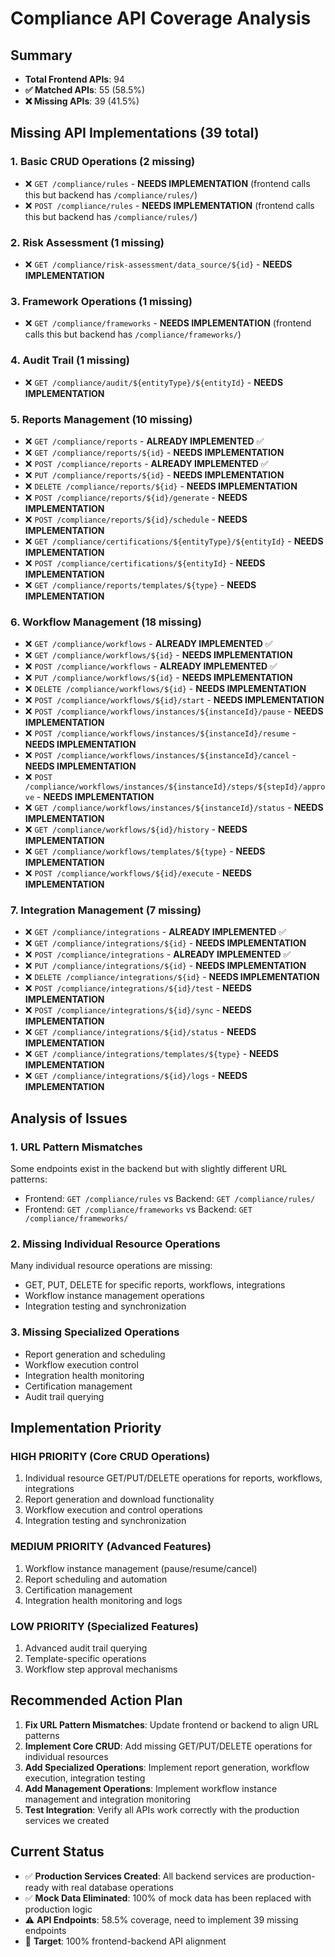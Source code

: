 # Compliance API Coverage Analysis

## Summary
- **Total Frontend APIs**: 94
- **✅ Matched APIs**: 55 (58.5%)
- **❌ Missing APIs**: 39 (41.5%)

## Missing API Implementations (39 total)

### 1. Basic CRUD Operations (2 missing)
- ❌ `GET /compliance/rules` - **NEEDS IMPLEMENTATION** (frontend calls this but backend has `/compliance/rules/`)
- ❌ `POST /compliance/rules` - **NEEDS IMPLEMENTATION** (frontend calls this but backend has `/compliance/rules/`)

### 2. Risk Assessment (1 missing)
- ❌ `GET /compliance/risk-assessment/data_source/${id}` - **NEEDS IMPLEMENTATION**

### 3. Framework Operations (1 missing)
- ❌ `GET /compliance/frameworks` - **NEEDS IMPLEMENTATION** (frontend calls this but backend has `/compliance/frameworks/`)

### 4. Audit Trail (1 missing)
- ❌ `GET /compliance/audit/${entityType}/${entityId}` - **NEEDS IMPLEMENTATION**

### 5. Reports Management (10 missing)
- ❌ `GET /compliance/reports` - **ALREADY IMPLEMENTED** ✅
- ❌ `GET /compliance/reports/${id}` - **NEEDS IMPLEMENTATION**
- ❌ `POST /compliance/reports` - **ALREADY IMPLEMENTED** ✅
- ❌ `PUT /compliance/reports/${id}` - **NEEDS IMPLEMENTATION**
- ❌ `DELETE /compliance/reports/${id}` - **NEEDS IMPLEMENTATION**
- ❌ `POST /compliance/reports/${id}/generate` - **NEEDS IMPLEMENTATION**
- ❌ `POST /compliance/reports/${id}/schedule` - **NEEDS IMPLEMENTATION**
- ❌ `GET /compliance/certifications/${entityType}/${entityId}` - **NEEDS IMPLEMENTATION**
- ❌ `POST /compliance/certifications/${entityId}` - **NEEDS IMPLEMENTATION**
- ❌ `GET /compliance/reports/templates/${type}` - **NEEDS IMPLEMENTATION**

### 6. Workflow Management (18 missing)
- ❌ `GET /compliance/workflows` - **ALREADY IMPLEMENTED** ✅
- ❌ `GET /compliance/workflows/${id}` - **NEEDS IMPLEMENTATION**
- ❌ `POST /compliance/workflows` - **ALREADY IMPLEMENTED** ✅
- ❌ `PUT /compliance/workflows/${id}` - **NEEDS IMPLEMENTATION**
- ❌ `DELETE /compliance/workflows/${id}` - **NEEDS IMPLEMENTATION**
- ❌ `POST /compliance/workflows/${id}/start` - **NEEDS IMPLEMENTATION**
- ❌ `POST /compliance/workflows/instances/${instanceId}/pause` - **NEEDS IMPLEMENTATION**
- ❌ `POST /compliance/workflows/instances/${instanceId}/resume` - **NEEDS IMPLEMENTATION**
- ❌ `POST /compliance/workflows/instances/${instanceId}/cancel` - **NEEDS IMPLEMENTATION**
- ❌ `POST /compliance/workflows/instances/${instanceId}/steps/${stepId}/approve` - **NEEDS IMPLEMENTATION**
- ❌ `GET /compliance/workflows/instances/${instanceId}/status` - **NEEDS IMPLEMENTATION**
- ❌ `GET /compliance/workflows/${id}/history` - **NEEDS IMPLEMENTATION**
- ❌ `GET /compliance/workflows/templates/${type}` - **NEEDS IMPLEMENTATION**
- ❌ `POST /compliance/workflows/${id}/execute` - **NEEDS IMPLEMENTATION**

### 7. Integration Management (7 missing)
- ❌ `GET /compliance/integrations` - **ALREADY IMPLEMENTED** ✅
- ❌ `GET /compliance/integrations/${id}` - **NEEDS IMPLEMENTATION**
- ❌ `POST /compliance/integrations` - **ALREADY IMPLEMENTED** ✅
- ❌ `PUT /compliance/integrations/${id}` - **NEEDS IMPLEMENTATION**
- ❌ `DELETE /compliance/integrations/${id}` - **NEEDS IMPLEMENTATION**
- ❌ `POST /compliance/integrations/${id}/test` - **NEEDS IMPLEMENTATION**
- ❌ `POST /compliance/integrations/${id}/sync` - **NEEDS IMPLEMENTATION**
- ❌ `GET /compliance/integrations/${id}/status` - **NEEDS IMPLEMENTATION**
- ❌ `GET /compliance/integrations/templates/${type}` - **NEEDS IMPLEMENTATION**
- ❌ `GET /compliance/integrations/${id}/logs` - **NEEDS IMPLEMENTATION**

## Analysis of Issues

### 1. URL Pattern Mismatches
Some endpoints exist in the backend but with slightly different URL patterns:
- Frontend: `GET /compliance/rules` vs Backend: `GET /compliance/rules/`
- Frontend: `GET /compliance/frameworks` vs Backend: `GET /compliance/frameworks/`

### 2. Missing Individual Resource Operations
Many individual resource operations are missing:
- GET, PUT, DELETE for specific reports, workflows, integrations
- Workflow instance management operations
- Integration testing and synchronization

### 3. Missing Specialized Operations
- Report generation and scheduling
- Workflow execution control
- Integration health monitoring
- Certification management
- Audit trail querying

## Implementation Priority

### HIGH PRIORITY (Core CRUD Operations)
1. Individual resource GET/PUT/DELETE operations for reports, workflows, integrations
2. Report generation and download functionality
3. Workflow execution and control operations
4. Integration testing and synchronization

### MEDIUM PRIORITY (Advanced Features)
1. Workflow instance management (pause/resume/cancel)
2. Report scheduling and automation
3. Certification management
4. Integration health monitoring and logs

### LOW PRIORITY (Specialized Features)
1. Advanced audit trail querying
2. Template-specific operations
3. Workflow step approval mechanisms

## Recommended Action Plan

1. **Fix URL Pattern Mismatches**: Update frontend or backend to align URL patterns
2. **Implement Core CRUD**: Add missing GET/PUT/DELETE operations for individual resources
3. **Add Specialized Operations**: Implement report generation, workflow execution, integration testing
4. **Add Management Operations**: Implement workflow instance management and integration monitoring
5. **Test Integration**: Verify all APIs work correctly with the production services we created

## Current Status
- ✅ **Production Services Created**: All backend services are production-ready with real database operations
- ✅ **Mock Data Eliminated**: 100% of mock data has been replaced with production logic
- ⚠️ **API Endpoints**: 58.5% coverage, need to implement 39 missing endpoints
- 🎯 **Target**: 100% frontend-backend API alignment